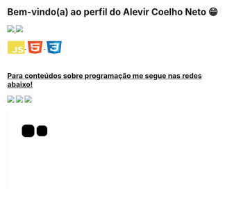 ## Bem-vindo(a) ao perfil do Alevir Coelho Neto 😁

 <div>
   <a href="https://github.com/Alevir-Coelho-Neto">
   <img height="180em" src="https://github-readme-stats.vercel.app/api?username=Alevir-Coelho-Neto&show_icons=true&theme=tokyonight&include_all_commits=true&count_private=true"/>
   <img height="180em" src="https://github-readme-stats.vercel.app/api/top-langs/?username=Alevir-Coelho-Neto&layout=compact&langs_count=6&theme=tokyonight"/>

</div>
<div style="display: inline_block"><br>
  <img align="center" alt="Js" height="30" width="40" src="https://raw.githubusercontent.com/devicons/devicon/master/icons/javascript/javascript-plain.svg">
  <img align="center" alt="HTML" height="30" width="40" src="https://raw.githubusercontent.com/devicons/devicon/master/icons/html5/html5-original.svg">
  <img align="center" alt="CSS" height="30" width="40" src="https://raw.githubusercontent.com/devicons/devicon/master/icons/css3/css3-original.svg">
</div>
 
 <br>
 
  ### Para conteúdos sobre programação me segue nas redes abaixo!
 
<div> 
  <a href="https://instagram.com/levi.devs" target="_blank"><img src="https://img.shields.io/badge/-Instagram-%23E4405F?style=for-the-badge&logo=instagram&logoColor=white" target="_blank"></a>
  <a href = "mailto:alevircoelhoneto1@gmail.com"><img src="https://img.shields.io/badge/-Gmail-%23333?style=for-the-badge&logo=gmail&logoColor=white" target="_blank"></a>
  <a href="https://https://www.linkedin.com/in/alevir-coelho-neto-91a886267/" target="_blank"><img src="https://img.shields.io/badge/-LinkedIn-%230077B5?style=for-the-badge&logo=linkedin&logoColor=white" target="_blank"></a> 
 
  ![Snake animation](https://github.com/alevir-coelho-neto/alevir-coelho-neto/blob/output/github-contribution-grid-snake.svg)

</div>
